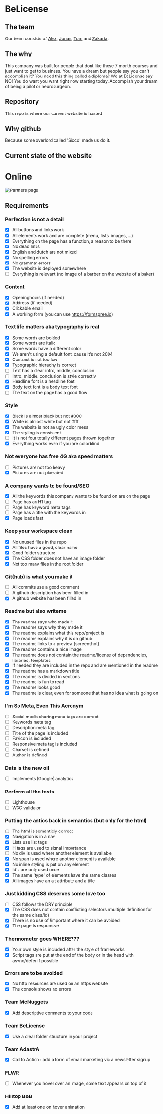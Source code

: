 # BeLicense
## The team

Our team consists of [Alex](https://github.com/alexdebeukelaar), [Jonas](https://github.com/JonasRossou123), [Tom](https://github.com/penous) and [Zakaria](https://github.com/zakaria-altammo).

## The why

This company was built for people that dont like those 7 month courses and just want to get to business.
You have a dream but people say you can't accomplish it? You need this thing called a diploma?
We at BeLicense say NO! You do want you want right now starting today.
Accomplish your dream of being a pilot or neurosurgeon.

## Repository

This repo is where our current website is hosted

## Why github

Because some overlord called 'Sicco' made us do it.

## Current state of the website
# Online

![Partners page](./images/readme-screenshot.png)


## Requirements

### Perfection is not a detail

- [x] All buttons and links work
- [x] All elements work and are complete (menu, lists, images, ...)
- [x] Everything on the page has a function, a reason to be there
- [x] No dead links
- [x] English and dutch are not mixed
- [x] No spelling errors
- [x] No grammar errors
- [x] The website is deployed somewhere
- [ ] Everything is relevant (no image of a barber on the website of a baker)

### Content

- [x] Openinghours (if needed)
- [x] Address (if needed)
- [x] Clickable email
- [x] A working form (you can use https://formspree.io)

### Text life matters aka typography is real

- [x] Some words are bolded
- [x] Some words are italic
- [x] Some words have a different color
- [x] We aren't using a default font, cause it's not 2004
- [x] Contrast is not too low
- [x] Typographic hierachy is correct
- [ ] Text has a clear intro, middle, conclusion
- [ ] Intro, middle, conclusion is style correctly
- [x] Headline font is a headline font
- [x] Body text font is a body text font
- [ ] The text on the page has a good flow

### Style

- [x] Black is almost black but not #000
- [x] White is almost white but not #fff
- [x] The website is not an ugly color mess
- [x] The styling is consistent
- [ ] It is not four totally different pages thrown together
- [x] Everything works even if you are colorblind

### Not everyone has free 4G aka speed matters

- [ ] Pictures are not too heavy
- [x] Pictures are not pixelated

### A company wants to be found/SEO

- [x] All the keywords this company wants to be found on are on the page
- [ ] Page has an H1 tag
- [ ] Page has keyword meta tags
- [ ] Page has a title with the keywords in
- [x] Page loads fast

### Keep your workspace clean

- [x] No unused files in the repo
- [x] All files have a good, clear name
- [x] Good folder structure
- [x] The CSS folder does not have an image folder
- [x] Not too many files in the root folder

### Git(hub) is what you make it

- [ ] All commits use a good comment
- [ ] A github description has been filled in
- [x] A github website has been filled in

### Readme but also writeme

- [x] The readme says who made it
- [x] The readme says why they made it
- [x] The readme explains what this repo/project is
- [x] The readme explains why it is on github
- [x] The readme links to a preview (screenshot)
- [x] The readme contains a nice image
- [x] The readme does not contain the readme/license of dependencies, libraries, templates
- [x] If needed they are included in the repo and are mentioned in the readme
- [x] The readme has a markdown title
- [x] The readme is divided in sections
- [x] The readme is fun to read
- [x] The readme looks good
- [x] The readme is clear, even for someone that has no idea what is going on

### I'm So Meta, Even This Acronym

- [ ] Social media sharing meta tags are correct
- [ ] Keywords meta tag
- [ ] Description meta tag
- [ ] Title of the page is included
- [ ] Favicon is included
- [ ] Responsive meta tag is included
- [ ] Charset is defined
- [ ] Author is defined

### Data is the new oil

- [ ] Implements (Google) analytics

### Perform all the tests

- [ ] Lighthouse
- [ ] W3C validator

### Putting the antics back in semantics (but only for the html)

- [ ] The html is semanticly correct
- [x] Navigation is in a nav
- [x] Lists use list tags
- [x] H tags are used to signal importance
- [ ] No div is used where another element is available
- [x] No span is used where another element is available
- [x] No inline styling is put on any element
- [x] Id's are only used once
- [x] The same 'type' of elements have the same classes
- [x] All images have an alt attribute and a title

### Just kidding CSS deserves some love too

- [ ] CSS follows the DRY principle
- [x] The CSS does not contain conflicting selectors (multiple definition for the same class/id)
- [x] There is no use of !important where it can be avoided
- [x] The page is responsive

### Thermometer goes WHERE???

- [x] Your own style is included after the style of frameworks
- [x] Script tags are put at the end of the body or in the head with async/defer if possible

### Errors are to be avoided

- [x] No http resources are used on an https website
- [x] The console shows no errors

### Team McNuggets

- [x] Add descriptive comments to your code

### Team BeLicense

- [x] Use a clear folder structure in your project

### Team AdastrA
- [x] Call to Action : add a form of email marketing via a newsletter signup
### FLWR
- [ ] Whenever you hover over an image, some text appears on top of it
### Hilltop B&B
- [x] Add at least one on hover animation
